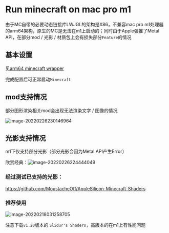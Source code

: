 # Run minecraft on mac pro m1

由于MC自带的必要动态链接库LWJGL的架构是X86，不兼容mac pro m1处理器的arm64架构，原生的MC是无法在m1上启动的；同时由于Apple强推了Metal API，在部分mod / 光影 / 材质包上会有损失部分`Feature`的情况

## 基本设置

见[arm64 minecraft wrapper](https://github.com/Kevinello-s-minecraft-server/arm64-minecraft-wrapper)

完成配置后可正常启动`Minecraft`

## mod支持情况

部分图形渲染相关mod会出现无法渲染文字 / 图像的情况

![image-20220226230146964](https://gitee.com/Kevinello/pic/raw/master/20220226-230148.png)

## 光影支持情况

m1下仅支持部分光影（部分光影会因为Metal API产生Error）

欣赏经典：![image-20220226224444049](https://gitee.com/Kevinello/pic/raw/master/20220226-224445.png)

### 经过测试已支持的光影：

https://github.com/MoustacheOff/AppleSilicon-Minecraft-Shaders

### 推荐使用

![image-20220218031258705](https://gitee.com/Kevinello/pic/raw/master/20220218-031259.png)

注意下载`v1.20`版本的 `Slidur's Shaders`，高版本的在m1上有性能问题